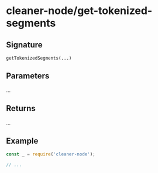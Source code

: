 # cleaner-node/get-tokenized-segments

## Signature

`getTokenizedSegments(...)`

## Parameters

...

## Returns

...

## Example

```javascript
const _ = require('cleaner-node');

// ...
```
